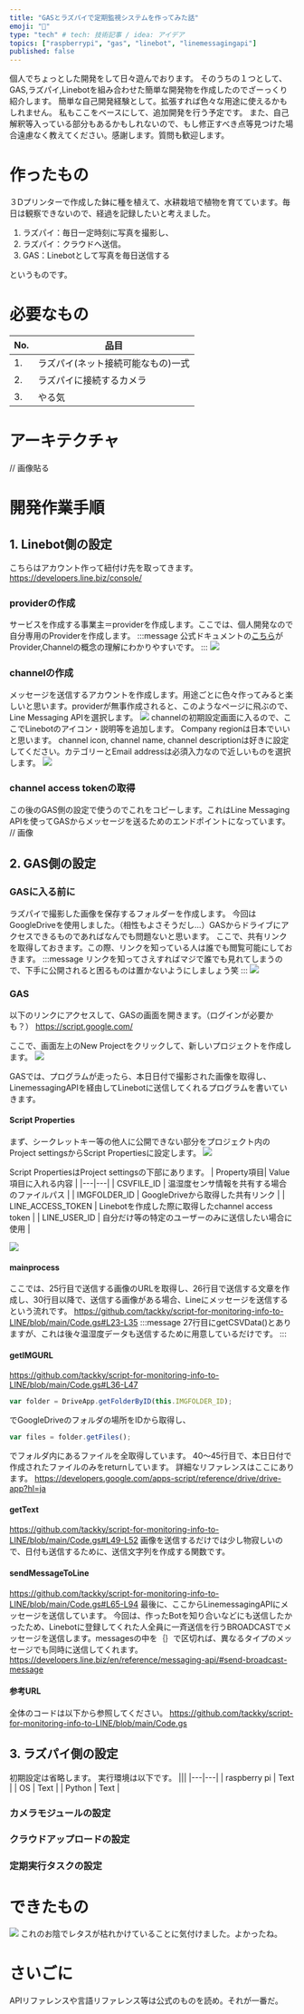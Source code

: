 ```yaml
---
title: "GASとラズパイで定期監視システムを作ってみた話"
emoji: "👻"
type: "tech" # tech: 技術記事 / idea: アイデア
topics: ["raspberrypi", "gas", "linebot", "linemessagingapi"]
published: false
---
```


個人でちょっとした開発をして日々遊んでおります。
そのうちの１つとして、GAS,ラズパイ,Linebotを組み合わせた簡単な開発物を作成したのでざーっくり紹介します。
簡単な自己開発経験として。拡張すれば色々な用途に使えるかもしれません。
私もここをベースにして、追加開発を行う予定です。
また、自己解釈等入っている部分もあるかもしれないので、もし修正すべき点等見つけた場合遠慮なく教えてください。感謝します。質問も歓迎します。


# 作ったもの
３Dプリンターで作成した鉢に種を植えて、水耕栽培で植物を育てています。毎日は観察できないので、経過を記録したいと考えました。
1. ラズパイ：毎日一定時刻に写真を撮影し、
2. ラズパイ：クラウドへ送信。
3. GAS：Linebotとして写真を毎日送信する

というものです。

# 必要なもの

|No.|品目|
|---|---|
| 1. | ラズパイ(ネット接続可能なもの)一式 |
| 2. | ラズパイに接続するカメラ |
| 3. | やる気 |

# アーキテクチャ

// 画像貼る

# 開発作業手順
## 1. Linebot側の設定
こちらはアカウント作って紐付け先を取ってきます。
https://developers.line.biz/console/

### providerの作成
サービスを作成する事業主＝providerを作成します。ここでは、個人開発なので自分専用のProviderを作成します。
:::message
公式ドキュメントの[こちら](https://developers.line.biz/ja/docs/line-developers-console/overview/#developer)がProvider,Channelの概念の理解にわかりやすいです。
:::
![](https://storage.googleapis.com/zenn-user-upload/7242c3a3a50d-20231208.png)

### channelの作成
メッセージを送信するアカウントを作成します。用途ごとに色々作ってみると楽しいと思います。providerが無事作成されると、このようなページに飛ぶので、Line Messaging APIを選択します。
![](https://storage.googleapis.com/zenn-user-upload/246662562845-20231208.png)
channelの初期設定画面に入るので、ここでLinebotのアイコン・説明等を追加します。
Company regionは日本でいいと思います。
channel icon, channel name, channel descriptionは好きに設定してください。カテゴリーとEmail addressは必須入力なので近しいものを選択します。
![](https://storage.googleapis.com/zenn-user-upload/439448f70c37-20231208.png)


### channel access tokenの取得
この後のGAS側の設定で使うのでこれをコピーします。これはLine Messaging APIを使ってGASからメッセージを送るためのエンドポイントになっています。
// 画像


## 2. GAS側の設定

### GASに入る前に
ラズパイで撮影した画像を保存するフォルダーを作成します。
今回はGoogleDriveを使用しました。（相性もよさそうだし…）GASからドライブにアクセスできるものであればなんでも問題ないと思います。
ここで、共有リンクを取得しておきます。この際、リンクを知っている人は誰でも閲覧可能にしておきます。
:::message
リンクを知ってさえすればマジで誰でも見れてしまうので、下手に公開されると困るものは置かないようにしましょう笑
:::
![](https://storage.googleapis.com/zenn-user-upload/c66a7c6b84bf-20240106.png)

### GAS
以下のリンクにアクセスして、GASの画面を開きます。（ログインが必要かも？）
https://script.google.com/

ここで、画面左上のNew Projectをクリックして、新しいプロジェクトを作成します。 
![](https://storage.googleapis.com/zenn-user-upload/a7a88d47d157-20240107.png)

GASでは、プログラムが走ったら、本日日付で撮影された画像を取得し、LinemessagingAPIを経由してLinebotに送信してくれるプログラムを書いていきます。

#### Script Properties
まず、シークレットキー等の他人に公開できない部分をプロジェクト内のProject settingsからScript Propertiesに設定します。
![](https://storage.googleapis.com/zenn-user-upload/779173c5dd30-20240107.png)

Script PropertiesはProject settingsの下部にあります。
| Property項目| Value項目に入れる内容 |
|---|---|
| CSVFILE_ID | 温湿度センサ情報を共有する場合のファイルパス |
| IMGFOLDER_ID | GoogleDriveから取得した共有リンク |
| LINE_ACCESS_TOKEN | Linebotを作成した際に取得したchannel access token |
| LINE_USER_ID | 自分だけ等の特定のユーザーのみに送信したい場合に使用 |

![](https://storage.googleapis.com/zenn-user-upload/c478195d8415-20240107.png)

#### mainprocess
ここでは、25行目で送信する画像のURLを取得し、26行目で送信する文章を作成し、30行目以降で、送信する画像がある場合、Lineにメッセージを送信するという流れです。
https://github.com/tackky/script-for-monitoring-info-to-LINE/blob/main/Code.gs#L23-L35
:::message
27行目にgetCSVData()とありますが、これは後々温湿度データも送信するために用意しているだけです。
:::

#### getIMGURL
https://github.com/tackky/script-for-monitoring-info-to-LINE/blob/main/Code.gs#L36-L47
```js
var folder = DriveApp.getFolderByID(this.IMGFOLDER_ID);
```
でGoogleDriveのフォルダの場所をIDから取得し、
```js
var files = folder.getFiles();
```
でフォルダ内にあるファイルを全取得しています。
40～45行目で、本日日付で作成されたファイルのみをreturnしています。
詳細なリファレンスはここにあります。
https://developers.google.com/apps-script/reference/drive/drive-app?hl=ja

#### getText
https://github.com/tackky/script-for-monitoring-info-to-LINE/blob/main/Code.gs#L49-L52
画像を送信するだけでは少し物寂しいので、日付も送信するために、送信文字列を作成する関数です。

#### sendMessageToLine
https://github.com/tackky/script-for-monitoring-info-to-LINE/blob/main/Code.gs#L65-L94
最後に、ここからLinemessagingAPIにメッセージを送信しています。
今回は、作ったBotを知り合いなどにも送信したかったため、Linebotに登録してくれた人全員に一斉送信を行うBROADCASTでメッセージを送信します。messagesの中を｛｝で区切れば、異なるタイプのメッセージでも同時に送信してくれます。
https://developers.line.biz/en/reference/messaging-api/#send-broadcast-message

#### 参考URL
全体のコードは以下から参照してください。
https://github.com/tackky/script-for-monitoring-info-to-LINE/blob/main/Code.gs

## 3. ラズパイ側の設定
初期設定は省略します。
実行環境は以下です。
|||
|---|---|
| raspberry pi | Text |
| OS | Text |
| Python | Text |


### カメラモジュールの設定

### クラウドアップロードの設定

### 定期実行タスクの設定

# できたもの
![](https://storage.googleapis.com/zenn-user-upload/068294d4a7a1-20231208.png)
これのお陰でレタスが枯れかけていることに気付けました。よかったね。

# さいごに
APIリファレンスや言語リファレンス等は公式のものを読め。それが一番だ。